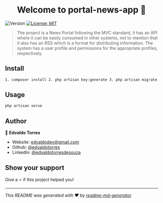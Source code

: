 <h1 align="center">Welcome to portal-news-app 👋</h1>
<p>
  <img alt="Version" src="https://img.shields.io/badge/version-1.0-blue.svg?cacheSeconds=2592000" />
  <a href="#" target="_blank">
    <img alt="License: MIT" src="https://img.shields.io/badge/License-MIT-yellow.svg" />
  </a>
</p>

> The project is a News Portal following the MVC standard, it has an API where it can be easily consumed in other systems, not to mention that it also has an RSS which is a format for distributing information. The system has a user profile and permissions for the appropriate profiles, respectively.

## Install

```sh
1. composer install 2. php artisan key:generate 3. php artisan migrate:refresh  4. php artisan db:seed
```

## Usage

```sh
php artisan serve
```

## Author

👤 **Edvaldo Torres**

* Website: edvaldodev@gmail.com
* Github: [@edvaldotorres](https://github.com/edvaldotorres)
* LinkedIn: [@edvaldotorresdesouza](https://linkedin.com/in/edvaldotorresdesouza)

## Show your support

Give a ⭐️ if this project helped you!

***
_This README was generated with ❤️ by [readme-md-generator](https://github.com/kefranabg/readme-md-generator)_

